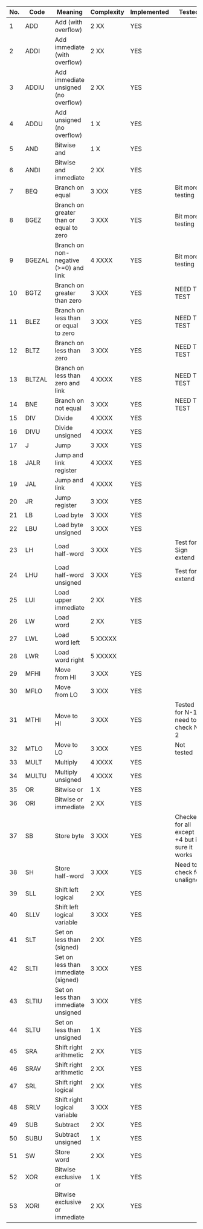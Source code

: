 

No.|Code  |   Meaning                                 | Complexity  | Implemented  | Tested   | New Test
---|------|-------------------------------------------|-------------|--------------|----------|----------
1|ADD   |  Add (with overflow)                      | 2  XX       | YES             |         | YES
2|ADDI  |  Add immediate (with overflow)            | 2  XX       | YES  	||YES
3|ADDIU |  Add immediate unsigned (no overflow)     | 2  XX       | YES |	| YES
4|ADDU  |  Add unsigned (no overflow)               | 1  X        | YES | | YES
5|AND   |  Bitwise and                              | 1  X        | YES | | YES
6|ANDI  |  Bitwise and immediate                    | 2  XX       | YES | | YES
7|BEQ   |  Branch on equal                          | 3  XXX      | YES | Bit more testing | UPDATED BEEQ
8|BGEZ  |  Branch on greater than or equal to zero  | 3  XXX      | YES | Bit more testing | YES
9|BGEZAL|  Branch on non-negative (>=0) and link    | 4  XXXX     | YES | Bit more testing | YES
10|BGTZ  |  Branch on greater than zero              | 3  XXX      | YES | NEED TO TEST | YES
11|BLEZ  |  Branch on less than or equal to zero     | 3  XXX      | YES | NEED TO TEST | YES
12|BLTZ  |  Branch on less than zero                 | 3  XXX      | YES | NEED TO TEST | YES
13|BLTZAL|  Branch on less than zero and link        | 4  XXXX     | YES | NEED TO TEST | YES
14|BNE   |  Branch on not equal                      | 3  XXX      | YES | NEED TO TEST | YES
15|DIV   |  Divide                                   | 4  XXXX     | YES    |
16|DIVU  |  Divide unsigned                          | 4  XXXX     | YES    |
17|J     |  Jump                                     | 3  XXX      | YES    |
18|JALR  |  Jump and link register                   | 4  XXXX     | YES   |
19|JAL   |  Jump and link                            | 4  XXXX     | YES    |
20|JR    |  Jump register                            | 3  XXX      | YES    |
21|LB    |  Load byte                                | 3  XXX      | YES | | YES
22|LBU   |  Load byte unsigned                       | 3  XXX      | YES    | | YES
23|LH    |  Load half-word                           | 3  XXX      | YES    | Test for Sign extend | YES
24|LHU   |  Load half-word unsigned                  | 3  XXX      | YES    | Test for 0 extend | YES
25|LUI   |  Load upper immediate                     | 2  XX       | YES    |
26|LW    |  Load word                                | 2  XX       | YES | | YES
27|LWL   |  Load word left                           | 5  XXXXX    |
28|LWR   |  Load word right                          | 5  XXXXX    |
29|MFHI  |  Move from HI                             | 3  XXX      | YES
30|MFLO  |  Move from LO                             | 3  XXX      | YES
31|MTHI  |  Move to HI                               | 3  XXX      | YES | Tested for N-1, need to check N-2 | YES
32|MTLO  |  Move to LO                               | 3  XXX      | YES | Not tested |YES
33|MULT  |  Multiply                                 | 4  XXXX     | YES |
34|MULTU |  Multiply unsigned                        | 4  XXXX     | YES |
35|OR    |  Bitwise or                               | 1  X        | YES | |YES
36|ORI   |  Bitwise or immediate                     | 2  XX       | YES | |YES
37|SB    |  Store byte                               | 3  XXX      | YES | Checked for all except +4 but im sure it works | YES
38|SH    |  Store half-word                          | 3  XXX      | YES | Need to check for unaligned | YES
39|SLL   |  Shift left logical                       | 2  XX       | YES | | YES
40|SLLV  |  Shift left logical variable              | 3  XXX      | YES | | YES
41|SLT   |  Set on less than (signed)                | 2  XX       | YES | | YES
42|SLTI  |  Set on less than immediate (signed)      | 3  XXX      | YES | | YES
43|SLTIU |  Set on less than immediate unsigned      | 3  XXX      | YES | | YES
44|SLTU  |  Set on less than unsigned                | 1  X        | YES | | YES
45|SRA   |  Shift right arithmetic                   | 2  XX       | YES | | YES
46|SRAV  |  Shift right arithmetic                   | 2  XX       | YES | | YES
47|SRL   |  Shift right logical                      | 2  XX       | YES | | YES
48|SRLV  |  Shift right logical variable             | 3  XXX      | YES | | YES
49|SUB   |  Subtract                                 | 2  XX       | YES | | YES
50|SUBU  |  Subtract unsigned                        | 1  X        | YES | | YES
51|SW    |  Store word                               | 2  XX       | YES | | YES
52|XOR   |  Bitwise exclusive or                     | 1  X        | YES | | YES
53|XORI  |  Bitwise exclusive or immediate           | 2  XX       | YES | | YES
